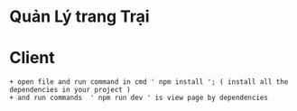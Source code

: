 # Quản Lý trang Trại
# Client
    + open file and run command in cmd ' npm install '; ( install all the dependencies in your project )
    + and run commands  ' npm run dev ' is view page by dependencies 